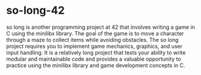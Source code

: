# so-long-42
so long is another programming project at 42 that involves writing a game in C using the minilibx library. The goal of the game is to move a character through a maze to collect items while avoiding obstacles. The so long project requires you to implement game mechanics, graphics, and user input handling. It is a relatively long project that tests your ability to write modular and maintainable code and provides a valuable opportunity to practice using the minilibx library and game development concepts in C.
